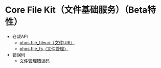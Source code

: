 # Core File Kit（文件基础服务）（Beta特性）

- 仓颉API
    - [ohos.file_fileuri（文件URI）](cj-apis-file_fileuri.md)
    - [ohos.file_fs（文件管理）](cj-apis-file_fs.md)
- 错误码
    - [文件管理错误码](cj-errorcode-filemanagement.md)